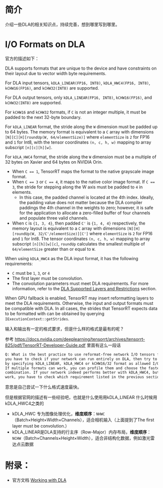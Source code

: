 # 简介

介绍一些DLA的相关知识点，持续完善，想到哪里写到哪里。

# I/O Formats on DLA

官方的描述如下：

DLA supports formats that are unique to the device and have constraints on their layout due to vector width byte requirements.

For DLA input tensors, `kDLA_LINEAR(FP16, INT8)`, `kDLA_HWC4(FP16, INT8)`, `kCHW16(FP16)`, and `kCHW32(INT8)` are supported.

For DLA output tensors, only `kDLA_LINEAR(FP16, INT8)`, `kCHW16(FP16)`, and `kCHW32(INT8)` are supported.

For `kCHW16` and `kCHW32` formats, if `C` is not an integer multiple, it must be padded to the next 32-byte boundary.

For `kDLA_LINEAR` format, the stride along the `W` dimension must be padded up to 64 bytes. The memory format is equivalent to a `C` array with dimensions `[N][C][H][roundUp(W, 64/elementSize)]` where `elementSize` is `2` for FP16 and `1` for Int8, with the tensor coordinates `(n, c, h, w)` mapping to array subscript `[n][c][h][w]`.

For `kDLA_HWC4` format, the stride along the `W` dimension must be a multiple of 32 bytes on Xavier and 64 bytes on NVIDIA Orin.

- When `C == 1`, TensorRT maps the format to the native grayscale image format.
- When `C == 3` or `C == 4`, it maps to the native color image format. If `C == 3`, the stride for stepping along the W axis must be padded to `4` in elements.
  - In this case, the padded channel is located at the 4th index.  Ideally, the padding value does not matter because the DLA compiler  paddings the 4th channel in the weights to zero; however, it is safe for the application to allocate a zero-filled buffer of four channels and  populate three valid channels.
- When `C` is `{1, 3, 4}`, then padded `C'` is `{1, 4, 4}` respectively, the memory layout is equivalent to a `C` array with dimensions `[N][H][roundUp(W, 32/C'/elementSize)][C']` where `elementSize` is `2` for FP16 and `1` for Int8. The tensor coordinates `(n, c, h, w)` mapping to array subscript `[n][h][w][c]`, `roundUp` calculates the smallest multiple of `64/elementSize` greater than or equal to `W`.

When using `kDLA_HWC4` as the DLA input format, it has the following requirements:

- `C` must be `1`, `3`, or `4`
- The first layer must be convolution.
- The convolution parameters must meet DLA requirements. For more information, refer to the [DLA Supported Layers and Restrictions](https://docs.nvidia.com/deeplearning/tensorrt/latest/inference-library/work-with-dla.html#dla-layers-restrictions-overview) section.

When GPU fallback is enabled, TensorRT may insert reformatting layers to meet the DLA requirements. Otherwise, the input and output formats  must be compatible with DLA. In all cases, the strides that TensorRT  expects data to be formatted with can be obtained by querying `IExecutionContext::getStrides`.



输入和输出有一定的格式要求，但是什么样的格式是最有的呢？

 参考 https://docs.nvidia.com/deeplearning/tensorrt/archives/tensorrt-825/pdf/TensorRT-Developer-Guide.pdf 里面有这么一段话

```txt
Q: What is the best practice to use reformat-free network I/O tensors for DLA? A: First,
you have to check if your network can run entirely on DLA, then try to build the network
by specifying kDLA_LINEAR, kDLA_HWC4 or kCHW16/32 format as allowed I/O formats.
If multiple formats can work, you can profile them and choose the fastest I/O format
combination. If your network indeed performs better with kDLA_HWC4, but it doesn't
work, you have to check which requirement listed in the previous section is unsatisfied
```

意思是自己尝试一下什么格式速度最快。

但是根据官网的描述有一些经验吧，也就是什么使用用kDLA_LINEAR 什么时候用kDLA_HWC4之类的

* kDLA_HWC 专为图像处理优化，**维度顺序**：`NHWC`（Batch×Height×Width×Channels），适合相机输入（上面提到了The first layer must be convolution.）
* kDLA_LINEAR是DLA支持的行主序（Row-Major）内存布局，**维度顺序**：`NCHW`（Batch×Channels×Height×Width），适合非结构化数据，例如激光雷达点云数据



# 附录：

* 官方文档 [Working with DLA](https://docs.nvidia.com/deeplearning/tensorrt/latest/inference-library/work-with-dla.html)